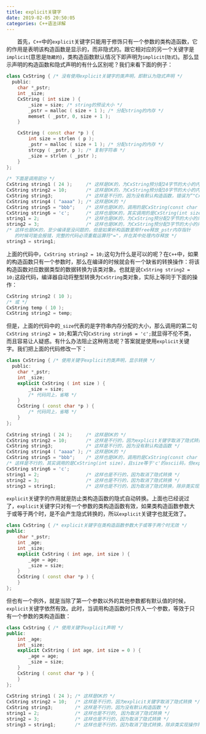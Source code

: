 ```yaml
---
title: explicit关键字
date: 2019-02-05 20:50:05
categories: C++语法详解
---
```

&emsp;&emsp;首先，`C++`中的`explicit`关键字只能用于修饰只有一个参数的类构造函数，它的作用是表明该构造函数是显示的，而非隐式的。跟它相对应的另一个关键字是`implicit`(意思是`隐藏的`)，类构造函数默认情况下即声明为`implicit`(`隐式`)。那么显示声明的构造函数和隐式声明的有什么区别呢？我们来看下面的例子：

``` cpp
class CxString { /* 没有使用explicit关键字的类声明，即默认为隐式声明 */
  public:
    char *_pstr;
    int _size;
    CxString ( int size ) {
        _size = size; /* string的预设大小 */
        _pstr = malloc ( size + 1 ); /* 分配string的内存 */
        memset ( _pstr, 0, size + 1 );
    }

    CxString ( const char *p ) {
        int size = strlen ( p );
        _pstr = malloc ( size + 1 ); /* 分配string的内存 */
        strcpy ( _pstr, p ); /* 复制字符串 */
        _size = strlen ( _pstr );
    }
};
​
/* 下面是调用部分 */
CxString string1 ( 24 );     /* 这样是OK的，为CxString预分配24字节的大小的内存 */
CxString string2 = 10;       /* 这样是OK的，为CxString预分配10字节的大小的内存 */
CxString string3;            /* 这样是不行的，因为没有默认构造函数，错误为“"CxString": 没有合适的默认构造函数可用” */
CxString string4 ( "aaaa" ); /* 这样是OK的 */
CxString string5 = "bbb";    /* 这样也是OK的，调用的是CxString(const char *p) */
CxString string6 = 'c';      /* 这样也是OK的，其实调用的是CxString(int size)，且size等于'c'的ascii码 */
string1 = 2;                 /* 这样也是OK的，为CxString预分配2字节的大小的内存 */
string2 = 3;                 /* 这样也是OK的，为CxString预分配3字节的大小的内存 */
/* 这样也是OK的，至少编译是没问题的，但是如果析构函数里用free释放_pstr内存指针
   的时候可能会报错，完整的代码必须重载运算符"="，并在其中处理内存释放 */
string3 = string1;
```

上面的代码中，`CxString string2 = 10;`这句为什么是可以的呢？在`C++`中，如果的构造函数只有一个参数时，那么在编译的时候就会有一个缺省的转换操作：将该构造函数对应数据类型的数据转换为该类对象。也就是说`CxString string2 = 10;`这段代码，编译器自动将整型转换为`CxString`类对象，实际上等同于下面的操作：

``` cpp
CxString string2 ( 10 );
/* 或 */
CxString temp ( 10 );
CxString string2 = temp;
```

但是，上面的代码中的`_size`代表的是字符串内存分配的大小，那么调用的第二句`CxString string2 = 10;`和第六句`CxString string6 = 'c';`就显得不伦不类，而且容易让人疑惑。有什么办法阻止这种用法呢？答案就是使用`explicit`关键字。我们把上面的代码修改一下：

``` cpp
class CxString { /* 使用关键字explicit的类声明，显示转换 */
  public:
    char *_pstr;
    int _size;
    explicit CxString ( int size ) {
        _size = size;
        /* 代码同上，省略 */
    }
    CxString ( const char *p ) {
        /* 代码同上，省略 */
    }
};
​
CxString string1 ( 24 );     /* 这样是OK的 */
CxString string2 = 10;       /* 这样是不行的，因为explicit关键字取消了隐式转换 */
CxString string3;            /* 这样是不行的，因为没有默认构造函数 */
CxString string4 ( "aaaa" ); /* 这样是OK的 */
CxString string5 = "bbb";    /* 这样也是OK的，调用的是CxString(const char *p) */
/* 这样是不行的，其实调用的是CxString(int size)，且size等于'c'的ascii码，但explicit关键字取消了隐式转换 */
CxString string6 = 'c';
string1 = 2;                 /* 这样也是不行的，因为取消了隐式转换 */
string2 = 3;                 /* 这样也是不行的，因为取消了隐式转换 */
string3 = string1;           /* 这样也是不行的，因为取消了隐式转换，除非类实现操作符“=”的重载 */
```

`explicit`关键字的作用就是防止类构造函数的隐式自动转换。上面也已经说过了，`explicit`关键字只对有一个参数的类构造函数有效，如果类构造函数参数大于或等于两个时，是不会产生隐式转换的，所以`explicit`关键字也就无效了。

``` cpp
class CxString { /* explicit关键字在类构造函数参数大于或等于两个时无效 */
public:
    char *_pstr;
    int _age;
    int _size;
    explicit CxString ( int age, int size ) {
        _age = age;
        _size = size;
    }
    CxString ( const char *p ) {
    }
};
```

但也有一个例外，就是当除了第一个参数以外的其他参数都有默认值的时候，`explicit`关键字依然有效。此时，当调用构造函数时只传入一个参数，等效于只有一个参数的类构造函数：

``` cpp
class CxString { /* 使用关键字explicit声明 */
public:
    int _age;
    int _size;
    explicit CxString ( int age, int size = 0 ) {
        _age = age;
        _size = size;
    }
    CxString ( const char *p ) {
    }
};
​
CxString string1 ( 24 ); /* 这样是OK的 */
CxString string2 = 10;   /* 这样是不行的，因为explicit关键字取消了隐式转换 */
CxString string3;        /* 这样是不行的，因为没有默认构造函数 */
string1 = 2;             /* 这样也是不行的, 因为取消了隐式转换 */
string2 = 3;             /* 这样也是不行的，因为取消了隐式转换 */
string3 = string1;       /* 这样也是不行的，因为取消了隐式转换，除非类实现操作符"="的重载 */
```